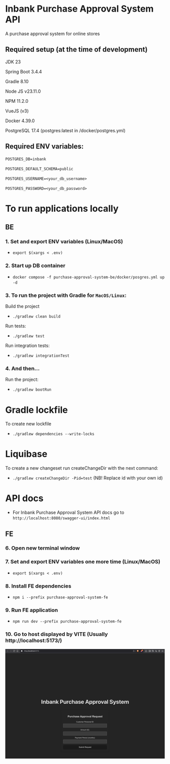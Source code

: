 # Inbank Purchase Approval System API
A purchase approval system for online stores

## Required setup (at the time of development)
JDK 23

Spring Boot 3.4.4

Gradle 8.10

Node JS v23.11.0

NPM 11.2.0

VueJS (v3)

Docker 4.39.0

PostgreSQL 17.4 (postgres:latest in /docker/postgres.yml)

## Required ENV variables:

`POSTGRES_DB=inbank`

`POSTGRES_DEFAULT_SCHEMA=public`

`POSTGRES_USERNAME=<your_db_username>`

`POSTGRES_PASSWORD=<your_db_password>`

# To run applications locally

## BE

### 1. Set and export ENV variables (Linux/MacOS)
* `export $(xargs < .env)`

### 2. Start up DB container
* `docker compose -f purchase-approval-system-be/docker/posgres.yml up -d`

### 3. To run the project with Gradle for `MacOS/Linux`:
Build the project
* `./gradlew clean build` 

Run tests:
* `./gradlew test`

Run integration tests:
* `./gradlew integrationTest`

### 4. And then...
Run the project:
* `./gradlew bootRun`

# Gradle lockfile
To create new lockfile
* `./gradlew dependencies --write-locks`

# Liquibase

To create a new changeset run createChangeDir with the next command:
* `./gradlew createChangeDir -Pid=test` (NB! Replace id with your own id)

# API docs
* For Inbank Purchase Approval System API docs go to `http://localhost:8080/swagger-ui/index.html`

## FE

### 6. Open new terminal window

### 7. Set and export ENV variables one more time (Linux/MacOS)
* `export $(xargs < .env)`

### 8. Install FE dependencies
* `npm i --prefix purchase-approval-system-fe`

### 9. Run FE application
* `npm run dev --prefix purchase-approval-system-fe`

### 10. Go to host displayed by VITE (Usually http://localhost:5173/)

![pas](img/inbank-purchase-approval-system.png)
